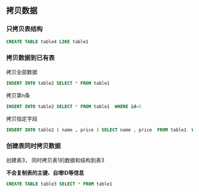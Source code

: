 ## 拷贝数据

### 只拷贝表结构

```sql
CREATE TABLE table4 LIKE table1
```

### 拷贝数据到已有表

拷贝全部数据
```sql
INSERT INTO table2 SELECT * FROM table1 
```
拷贝第n条
```sql
INSERT INTO table2 SELECT * FROM table1  WHERE id=5
```
拷贝指定字段
```sql
INSERT INTO table2 ( name , price ) SELECT name , price  FROM table1  WHERE id=5
```

### 创建表同时拷贝数据

创建表3， 同时拷贝表1的数据和结构到表3

**不会复制表的主键、自增ID等信息**
```sql
CREATE TABLE table3 SELECT * FROM table1
```
